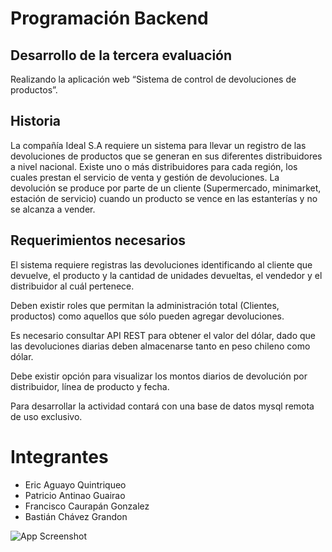 # Programación Backend
## Desarrollo de la tercera evaluación

Realizando la aplicación web “Sistema de control de devoluciones de productos”.

## Historia
La compañía Ideal S.A requiere un sistema para llevar un registro de las devoluciones de productos que se generan en sus diferentes distribuidores a nivel nacional. Existe uno o más distribuidores para cada región, los cuales prestan  el servicio de venta y gestión de devoluciones. La devolución se produce por parte de un cliente (Supermercado, minimarket, estación de servicio) cuando un producto se vence en las estanterías y no se alcanza a vender.

## Requerimientos necesarios 
El sistema requiere registras las devoluciones identificando al cliente que devuelve, el producto y la cantidad de unidades devueltas, el vendedor y el distribuidor al cuál pertenece.

Deben existir roles que permitan la administración total (Clientes, productos) como aquellos que sólo pueden agregar devoluciones.

Es necesario consultar API REST para obtener el valor del dólar, dado que las devoluciones diarias deben almacenarse tanto en peso chileno como dólar.

Debe existir opción para visualizar los montos diarios de devolución por distribuidor, línea de producto y fecha.

Para desarrollar la actividad contará con una base de datos mysql remota de uso exclusivo.

# Integrantes
- Eric Aguayo Quintriqueo
- Patricio Antinao Guairao
- Francisco Caurapán Gonzalez
- Bastián Chávez Grandon



![App Screenshot](https://miro.medium.com/max/4800/1*wIp4OUfFfhG2YY8O40mcgw.png)



